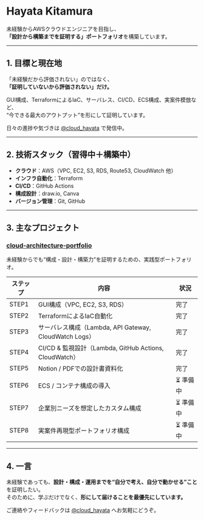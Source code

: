 # Hayata Kitamura

未経験からAWSクラウドエンジニアを目指し、  
**「設計から構築までを証明する」ポートフォリオ**を構築しています。

---

## 1. 目標と現在地

「未経験だから評価されない」のではなく、  
**「証明していないから評価されない」だけ。**

GUI構成、TerraformによるIaC、サーバレス、CI/CD、ECS構成、実案件模倣など、  
“今できる最大のアウトプット”を形にして証明しています。

日々の進捗や気づきは [@cloud_hayata](https://x.com/cloud_hayata) で発信中。

---

## 2. 技術スタック（習得中＋構築中）

- **クラウド**：AWS（VPC, EC2, S3, RDS, Route53, CloudWatch 他）
- **インフラ自動化**：Terraform
- **CI/CD**：GitHub Actions
- **構成設計**：draw.io, Canva
- **バージョン管理**：Git, GitHub

---

## 3. 主なプロジェクト

### [cloud-architecture-portfolio](https://github.com/cloud-hayata/cloud-architecture-portfolio)
未経験からでも“構成・設計・構築力”を証明するための、実践型ポートフォリオ。

| ステップ | 内容 | 状況 |
|--|--|--|
| STEP1 | GUI構成（VPC, EC2, S3, RDS） | 完了 |
| STEP2 | TerraformによるIaC自動化 | 完了 |
| STEP3 | サーバレス構成（Lambda, API Gateway, CloudWatch Logs） | 完了 |
| STEP4 | CI/CD & 監視設計（Lambda, GitHub Actions, CloudWatch） | 完了 |
| STEP5 | Notion / PDFでの設計書資料化 | 完了 |
| STEP6 | ECS / コンテナ構成の導入 | ⏳ 準備中 |
| STEP7 | 企業別ニーズを想定したカスタム構成 | ⏳ 準備中 |
| STEP8 | 実案件再現型ポートフォリオ構成 | ⏳ 準備中 |

---

## 4. 一言

未経験であっても、**設計・構成・運用までを“自分で考え、自分で動かせる”こと**を証明したい。  
そのために、学ぶだけでなく、**形にして届けることを最優先にしています。**

ご連絡やフィードバックは [@cloud_hayata](https://x.com/cloud_hayata) へお気軽にどうぞ。
